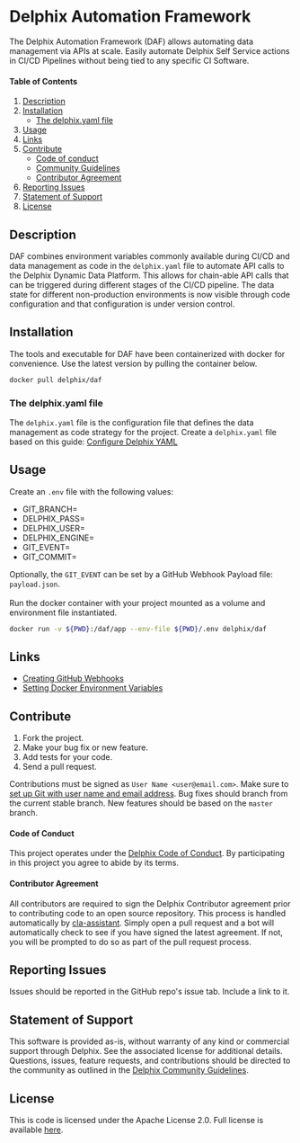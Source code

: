 # Delphix Automation Framework

The Delphix Automation Framework (DAF) allows automating data management via APIs at scale. Easily automate Delphix Self Service actions in CI/CD Pipelines without being tied to any specific CI Software.

#### Table of Contents
1.  [Description](#description)
2.  [Installation](#installation)
    *   [The delphix.yaml file](#delphix-yaml)
3.  [Usage](#usage)
4.  [Links](#links)
5.  [Contribute](#contribute)
    *   [Code of conduct](#code-of-conduct)
    *   [Community Guidelines](#community-guidelines)
    *   [Contributor Agreement](#contributor-agreement)
6.  [Reporting Issues](#reporting-issues)
7.  [Statement of Support](#statement-of-support)
8.  [License](#license)

## <a id="description"></a>Description

DAF combines environment variables commonly available during CI/CD and data management as code in the `delphix.yaml` file to automate API calls to the Delphix Dynamic Data Platform. This allows for chain-able API calls that can be triggered during different stages of the CI/CD pipeline. The data state for different non-production environments is now visible through code configuration and that configuration is under version control.

## <a id="installation"></a>Installation

The tools and executable for DAF have been containerized with docker for convenience. Use the latest version by pulling the container below.

```bash
docker pull delphix/daf
```
### <a id="delphix-yaml"></a>The delphix.yaml file

The `delphix.yaml` file is the configuration file that defines the data management as code strategy for the project. Create a `delphix.yaml` file based on this guide: [Configure Delphix YAML](./configure-delphix-yaml.md)

## <a id="usage"></a>Usage

Create an `.env` file with the following values:
*   GIT_BRANCH=
*   DELPHIX_PASS=
*   DELPHIX_USER=
*   DELPHIX_ENGINE=
*   GIT_EVENT=
*   GIT_COMMIT=

Optionally, the `GIT_EVENT` can be set by a GitHub Webhook Payload file: `payload.json`.<br /><br />
Run the docker container with your project mounted as a volume and environment file instantiated.

```bash
docker run -v ${PWD}:/daf/app --env-file ${PWD}/.env delphix/daf
```

## <a id="links"></a>Links

*   [Creating GitHub Webhooks](https://developer.github.com/webhooks/creating/)
*   [Setting Docker Environment Variables](https://docs.docker.com/engine/reference/commandline/run/#set-environment-variables--e---env---env-file)

## <a id="contribute"></a>Contribute

1.  Fork the project.
2.  Make your bug fix or new feature.
3.  Add tests for your code.
4.  Send a pull request.

Contributions must be signed as `User Name <user@email.com>`. Make sure to [set up Git with user name and email address](https://git-scm.com/book/en/v2/Getting-Started-First-Time-Git-Setup). Bug fixes should branch from the current stable branch. New features should be based on the `master` branch.

#### <a id="code-of-conduct"></a>Code of Conduct

This project operates under the [Delphix Code of Conduct](https://delphix.github.io/code-of-conduct.html). By participating in this project you agree to abide by its terms.

#### <a id="contributor-agreement"></a>Contributor Agreement

All contributors are required to sign the Delphix Contributor agreement prior to contributing code to an open source repository. This process is handled automatically by [cla-assistant](https://cla-assistant.io/). Simply open a pull request and a bot will automatically check to see if you have signed the latest agreement. If not, you will be prompted to do so as part of the pull request process.


## <a id="reporting_issues"></a>Reporting Issues

Issues should be reported in the GitHub repo's issue tab. Include a link to it.

## <a id="statement-of-support"></a>Statement of Support

This software is provided as-is, without warranty of any kind or commercial support through Delphix. See the associated license for additional details. Questions, issues, feature requests, and contributions should be directed to the community as outlined in the [Delphix Community Guidelines](https://delphix.github.io/community-guidelines.html).

## <a id="license"></a>License

This is code is licensed under the Apache License 2.0. Full license is available [here](./LICENSE).
